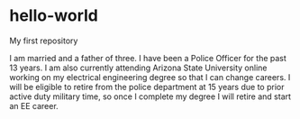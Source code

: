 # hello-world
My first repository

I am married and a father of three.  I have been a Police Officer for the past 13 years. I am also currently attending Arizona State University online working on my electrical engineering degree so that I can change careers.  I will be eligible to retire from the police department at 15 years due to prior active duty military time, so once I complete my degree I will retire and start an EE career.  
